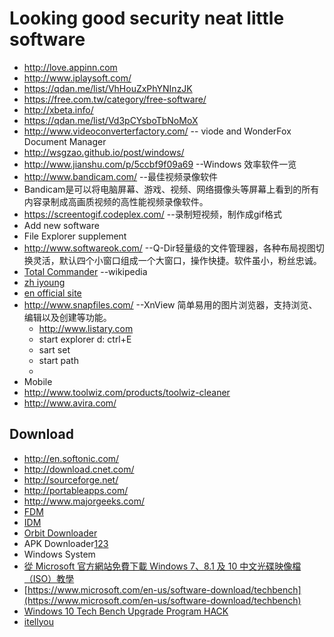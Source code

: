 
# Looking good security neat little software
* http://love.appinn.com
* http://www.iplaysoft.com/
* https://qdan.me/list/VhHouZxPhYNInzJK
* https://free.com.tw/category/free-software/
* http://xbeta.info/
* https://qdan.me/list/Vd3pCYsboTbNoMoX
* http://www.videoconverterfactory.com/ -- viode and WonderFox Document Manager
* http://wsgzao.github.io/post/windows/
* http://www.jianshu.com/p/5ccbf9f09a69  --Windows 效率软件一览
* http://www.bandicam.com/ --最佳视频录像软件
 * Bandicam是可以将电脑屏幕、游戏、视频、网络摄像头等屏幕上看到的所有内容录制成高画质视频的高性能视频录像软件。
* https://screentogif.codeplex.com/ --录制短视频，制作成gif格式
* Add new software
 * File Explorer supplement
 * http://www.softwareok.com/	 --Q-Dir轻量级的文件管理器，各种布局视图切换灵活，默认四个小窗口组成一个大窗口，操作快捷。软件虽小，粉丝忠诚。
 * [Total Commander](https://zh.wikipedia.org/zh/Total_Commander) --wikipedia
  * [zh iyoung](http://iyoung.blog.163.com/)
  * [en official site](http://www.ghisler.com/)
* http://www.snapfiles.com/		--XnView 简单易用的图片浏览器，支持浏览、编辑以及创建等功能。
  * http://www.listary.com
  *  start explorer d:  ctrl+E
  *  sart set 
  *  start path
  *
* Mobile
* http://www.toolwiz.com/products/toolwiz-cleaner
* http://www.avira.com/


## Download
 *  http://en.softonic.com/
 *  http://download.cnet.com/
 *  http://sourceforge.net/
 *  http://portableapps.com/
 *  http://www.majorgeeks.com/
 *  [FDM](http://www.freedownloadmanager.org/)
 *  [IDM](https://www.internetdownloadmanager.com/?utm_source=qdan.me#/)
 *  [Orbit Downloader](http://www.orbitdownloader.com/?utm_source=qdan.me#/)
 * APK Downloader[1](http://apps.evozi.com/apk-downloader/)[2](http://apk-dl.com/)[3](http://apkleecher.com/)
 * Windows System
  * [從 Microsoft 官方網站免費下載 Windows 7、8.1 及 10 中文光碟映像檔（ISO）教學](https://free.com.tw/download-windows-7-and-8-1-and-10-iso-from-microsoft/)
   * [https://www.microsoft.com/en-us/software-download/techbench](https://www.microsoft.com/en-us/software-download/techbench)
   * [Windows 10 Tech Bench Upgrade Program HACK](http://pastebin.com/4nKaNhif)
 * [itellyou](http://msdn.itellyou.cn/)
